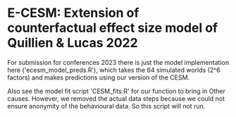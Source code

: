 # E-CESM: Extension of counterfactual effect size model of Quillien & Lucas 2022

For submission for conferences 2023 there is just the model implementation here ('ecesm_model_preds.R'), which takes the 64 simulated worlds (2^6 factors) and makes predictions using our version of the CESM.

Also see the model fit script 'CESM_fits.R' for our function to bring in Other causes. However, we removed the actual data steps because we could not ensure anonymity of the behavioural data. So this script will not run.

